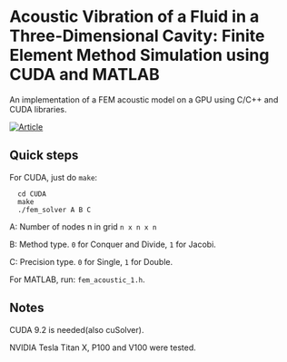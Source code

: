 # Acoustic Vibration of a Fluid in a Three-Dimensional Cavity: Finite Element Method Simulation using CUDA and MATLAB

An implementation of a FEM acoustic model on a GPU using C/C++ and CUDA libraries.

[![Article](https://img.shields.io/badge/ieee-article-blue.svg)](https://www.google.com) 

## Quick steps
For CUDA, just do `make`:

```
  cd CUDA
  make
  ./fem_solver A B C
 ```
 
 A: Number of nodes n in grid `n x n x n`
 
 B: Method type. `0` for Conquer and Divide, `1` for Jacobi. 
 
 C: Precision type. `0` for Single, `1` for Double. 

For MATLAB, run: `fem_acoustic_1.h`.

## Notes
CUDA 9.2 is needed(also cuSolver).

NVIDIA Tesla Titan X, P100 and V100 were tested.
